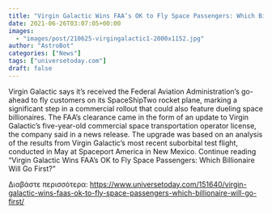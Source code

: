 ```yaml
---
title: "Virgin Galactic Wins FAA’s OK to Fly Space Passengers: Which Billionaire Will Go First?"
date: 2021-06-26T03:07:05+00:00
images:
  - "images/post/210625-virgingalactic1-2000x1152.jpg"
author: "AstroBot"
categories: ["News"]
tags: ["universetoday.com"]
draft: false
---
```


Virgin Galactic says it’s received the Federal Aviation Administration’s go-ahead to fly customers on its SpaceShipTwo rocket plane, marking a significant step in a commercial rollout that could also feature dueling space billionaires. The FAA’s clearance came in the form of an update to Virgin Galactic’s five-year-old commercial space transportation operator license, the company said in a news release. The upgrade was based on an analysis of the results from Virgin Galactic’s most recent suborbital test flight, conducted in May at Spaceport America in New Mexico. Continue reading “Virgin Galactic Wins FAA’s OK to Fly Space Passengers: Which Billionaire Will Go First?” 

Διαβάστε περισσότερα: https://www.universetoday.com/151640/virgin-galactic-wins-faas-ok-to-fly-space-passengers-which-billionaire-will-go-first/

